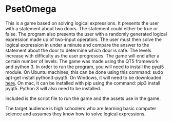 # PsetOmega
This is a game based on solving logical expressions. It presents the user with a statement about two doors. The statement could either be true or false. The program also presents the user with a randomly generated logical expression made up of two-input operators. The user must then solve the logical expression in under a minute and compare the answer to the statement about the door to determine which door is safe. The levels increase with difficulty as the user progresses. The game will end after a certain number of levels. The game was made using the QT5 framework and python 3. In order to run the program, you will need to install the pyqt5 module. On Ubuntu machines, this can be done using this command: sudo apt-get install python3-pyqt5. On Windows, it will need to be downloaded [here](https://www.riverbankcomputing.com/software/pyqt/download5). On mac, it can be installed with pip using the command: pip3 install pyqt5. Python 3 will also need to be installed.

Included is the script file to run the game and the assets use in the game.

The target audience is high schoolers who are learning basic computer science and assumes they know how to solve logical expressions.
